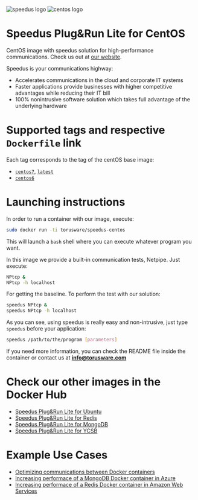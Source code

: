 ![speedus logo](http://dl.torusware.com/images/speedus_small.jpg "Torusware Speedus")
![centos logo](https://d207aa93qlcgug.cloudfront.net/1.79.3/img/explore_repos/official_centos.png "CentOS")
# Speedus Plug&Run Lite for CentOS
CentOS image with speedus solution for high-performance communications. Check us out at [our website](https://bit.ly/1MKxCuh).

Speedus is your communications highway:

- Accelerates communications in the cloud and corporate IT systems
- Faster applications provide businesses with higher competitive advantages while reducing their IT bill
- 100% nonintrusive software solution which takes full advantage of the underlying hardware

# Supported tags and respective `Dockerfile` link
Each tag corresponds to the tag of the centOS base image:

- [`centos7`](https://github.com/torusware/speedus-centos/tree/master/centos7 "centos7 Dockerfile"), [`latest`](https://github.com/torusware/speedus-centos/tree/master/centos7 "latest Dockerfile")
- [`centos6`](https://github.com/torusware/speedus-centos/tree/master/centos6 "centos6 Dockerfile")

# Launching instructions
In order to run a container with our image, execute:
```bash
sudo docker run -ti torusware/speedus-centos
```
This will launch a `bash` shell where you can execute whatever program you want.

In this image we provide a built-in communication tests, Netpipe. Just execute:
```bash
NPtcp &
NPtcp -h localhost
```
For getting the baseline. To perform the test with our solution:
```bash
speedus NPtcp &
speedus NPtcp -h localhost
```
As you can see, using speedus is really easy and non-intrusive, just type `speedus` before your application:
```bash
speedus /path/to/the/program [parameters]
```
If you need more information, you can check the README file inside the container or contact us at **info@torusware.com**

# Check our other images in the Docker Hub

- [Speedus Plug&Run Lite for Ubuntu](https://registry.hub.docker.com/u/torusware/speedus-ubuntu/)
- [Speedus Plug&Run Lite for Redis](https://registry.hub.docker.com/u/torusware/speedus-redis/)
- [Speedus Plug&Run Lite for MongoDB](https://registry.hub.docker.com/u/torusware/speedus-mongo/)
- [Speedus Plug&Run Lite for YCSB](https://registry.hub.docker.com/u/torusware/speedus-ycsb/)

# Example Use Cases

- [Optimizing communications between Docker containers](https://bit.ly/1IZdodU)
- [Increasing performace of a MongoDB Docker container in Azure](https://bit.ly/1LgUzDV)
- [Increasing performace of a Redis Docker container in Amazon Web Services](https://bit.ly/1KsVBJW)
